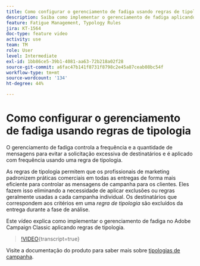 ```yaml
---
title: Como configurar o gerenciamento de fadiga usando regras de tipologia no Adobe Campaign Classic
description: Saiba como implementar o gerenciamento de fadiga aplicando regras de tipologia.
feature: Fatigue Management, Typology Rules
jira: KT-1564
doc-type: feature video
activity: use
team: TM
role: User
level: Intermediate
exl-id: 1bb86ce5-39b1-4081-aa63-72b218a02f28
source-git-commit: a6fac47b141f8731f8798c2e45a87ceab08bc54f
workflow-type: tm+mt
source-wordcount: '134'
ht-degree: 44%

---
```


# Como configurar o gerenciamento de fadiga usando regras de tipologia

O gerenciamento de fadiga controla a frequência e a quantidade de mensagens para evitar a solicitação excessiva de destinatários e é aplicado com frequência usando uma regra de tipologia.

As regras de tipologia permitem que os profissionais de marketing padronizem práticas comerciais em todas as entregas de forma mais eficiente para controlar as mensagens de campanha para os clientes. Eles fazem isso eliminando a necessidade de aplicar exclusões ou regras geralmente usadas a cada campanha individual. Os destinatários que correspondem aos critérios em uma *regra de tipologia* são excluídos da entrega durante a fase de análise.

Este vídeo explica como implementar o gerenciamento de fadiga no Adobe Campaign Classic aplicando regras de tipologia.

>[!VIDEO](https://video.tv.adobe.com/v/25090?quality=12&learn=on){transcript=true}

Visite a documentação do produto para saber mais sobre [tipologias de campanha](https://experienceleague.adobe.com/docs/campaign-classic/using/orchestrating-campaigns/campaign-optimization/about-campaign-typologies.html?lang=pt-BR).

